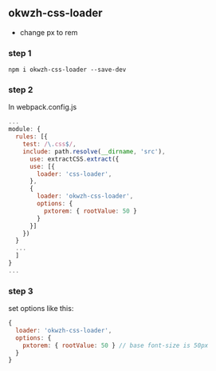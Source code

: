 ## okwzh-css-loader

- change px to rem

### step 1

`npm i okwzh-css-loader --save-dev`

### step 2

In webpack.config.js

```js
...
module: {
  rules: [{
    test: /\.css$/,
    include: path.resolve(__dirname, 'src'),
      use: extractCSS.extract({
      use: [{
        loader: 'css-loader',
      },
      {
        loader: 'okwzh-css-loader',
        options: {
          pxtorem: { rootValue: 50 }
        }
      }]
    })
  }
  ...
  ]
}
...
```

### step 3

set options like this:

```js
{
  loader: 'okwzh-css-loader',
  options: {
    pxtorem: { rootValue: 50 } // base font-size is 50px
  }
}
```